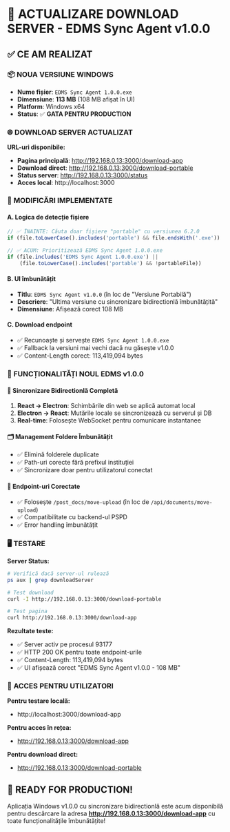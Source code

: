 # 🚀 ACTUALIZARE DOWNLOAD SERVER - EDMS Sync Agent v1.0.0

## ✅ **CE AM REALIZAT**

### 📦 **NOUA VERSIUNE WINDOWS**
- **Nume fișier**: `EDMS Sync Agent 1.0.0.exe`
- **Dimensiune**: **113 MB** (108 MB afișat în UI)
- **Platform**: Windows x64
- **Status**: ✅ **GATA PENTRU PRODUCTION**

### 🌐 **DOWNLOAD SERVER ACTUALIZAT**

**URL-uri disponibile:**
- **Pagina principală**: http://192.168.0.13:3000/download-app
- **Download direct**: http://192.168.0.13:3000/download-portable
- **Status server**: http://192.168.0.13:3000/status
- **Acces local**: http://localhost:3000

### 🔧 **MODIFICĂRI IMPLEMENTATE**

#### A. **Logica de detecție fișiere**
```javascript
// ✅ ÎNAINTE: Căuta doar fișiere "portable" cu versiunea 6.2.0
if (file.toLowerCase().includes('portable') && file.endsWith('.exe'))

// ✅ ACUM: Prioritizează EDMS Sync Agent 1.0.0.exe
if (file.includes('EDMS Sync Agent 1.0.0.exe') || 
    (file.toLowerCase().includes('portable') && !portableFile))
```

#### B. **UI îmbunătățit**
- **Titlu**: `EDMS Sync Agent v1.0.0` (în loc de "Versiune Portabilă")
- **Descriere**: "Ultima versiune cu sincronizare bidirectionlă îmbunătățită"
- **Dimensiune**: Afișează corect 108 MB

#### C. **Download endpoint**
- ✅ Recunoaște și servește `EDMS Sync Agent 1.0.0.exe`
- ✅ Fallback la versiuni mai vechi dacă nu găsește v1.0.0
- ✅ Content-Length corect: 113,419,094 bytes

### 🎯 **FUNCȚIONALITĂȚI NOUL EDMS v1.0.0**

#### 🔄 **Sincronizare Bidirectionlă Completă**
1. **React → Electron**: Schimbările din web se aplică automat local
2. **Electron → React**: Mutările locale se sincronizează cu serverul și DB
3. **Real-time**: Folosește WebSocket pentru comunicare instantanee

#### 🗂️ **Management Foldere Îmbunătățit**
- ✅ Elimină folderele duplicate
- ✅ Path-uri corecte fără prefixul instituției
- ✅ Sincronizare doar pentru utilizatorul conectat

#### 📡 **Endpoint-uri Corectate**
- ✅ Folosește `/post_docs/move-upload` (în loc de `/api/documents/move-upload`)
- ✅ Compatibilitate cu backend-ul PSPD
- ✅ Error handling îmbunătățit

### 🖥️ **TESTARE**

**Server Status:**
```bash
# Verifică dacă server-ul rulează
ps aux | grep downloadServer

# Test download
curl -I http://192.168.0.13:3000/download-portable

# Test pagina
curl http://192.168.0.13:3000/download-app
```

**Rezultate teste:**
- ✅ Server activ pe procesul 93177
- ✅ HTTP 200 OK pentru toate endpoint-urile
- ✅ Content-Length: 113,419,094 bytes
- ✅ UI afișează corect "EDMS Sync Agent v1.0.0 - 108 MB"

### 📱 **ACCES PENTRU UTILIZATORI**

**Pentru testare locală:**
- http://localhost:3000/download-app

**Pentru acces în rețea:**
- http://192.168.0.13:3000/download-app

**Pentru download direct:**
- http://192.168.0.13:3000/download-portable

## 🎉 **READY FOR PRODUCTION!**

Aplicația Windows v1.0.0 cu sincronizare bidirectionlă este acum disponibilă pentru descărcare la adresa **http://192.168.0.13:3000/download-app** cu toate funcționalitățile îmbunătățite! 